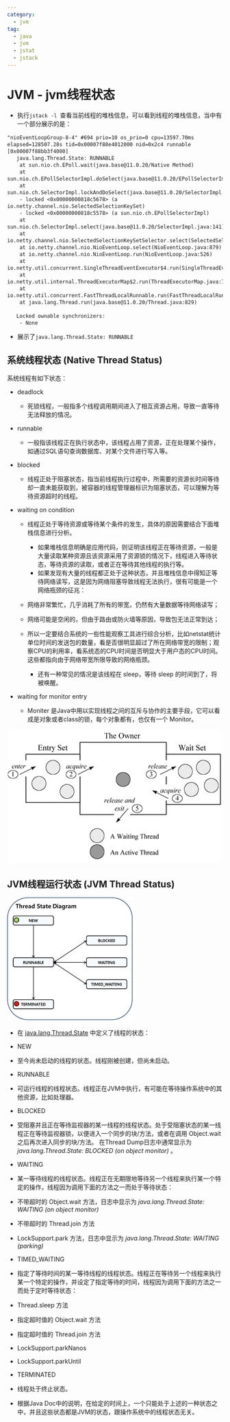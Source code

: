 ```yaml
---
category:
  - jvm
tag:
  - java
  - jvm
  - jstat
  - jstack
---
```

# JVM - jvm线程状态

- 执行`jstack -l `查看当前线程的堆栈信息，可以看到线程的堆栈信息，当中有一个部分展示的是：

```
"nioEventLoopGroup-8-4" #694 prio=10 os_prio=0 cpu=13597.70ms elapsed=128507.28s tid=0x00007f88e4012000 nid=0x2c4 runnable  [0x00007f88bb3f4000]
   java.lang.Thread.State: RUNNABLE
	at sun.nio.ch.EPoll.wait(java.base@11.0.20/Native Method)
	at sun.nio.ch.EPollSelectorImpl.doSelect(java.base@11.0.20/EPollSelectorImpl.java:120)
	at sun.nio.ch.SelectorImpl.lockAndDoSelect(java.base@11.0.20/SelectorImpl.java:124)
	- locked <0x00000000818c5678> (a io.netty.channel.nio.SelectedSelectionKeySet)
	- locked <0x00000000818c5578> (a sun.nio.ch.EPollSelectorImpl)
	at sun.nio.ch.SelectorImpl.select(java.base@11.0.20/SelectorImpl.java:141)
	at io.netty.channel.nio.SelectedSelectionKeySetSelector.select(SelectedSelectionKeySetSelector.java:68)
	at io.netty.channel.nio.NioEventLoop.select(NioEventLoop.java:879)
	at io.netty.channel.nio.NioEventLoop.run(NioEventLoop.java:526)
	at io.netty.util.concurrent.SingleThreadEventExecutor$4.run(SingleThreadEventExecutor.java:997)
	at io.netty.util.internal.ThreadExecutorMap$2.run(ThreadExecutorMap.java:74)
	at io.netty.util.concurrent.FastThreadLocalRunnable.run(FastThreadLocalRunnable.java:30)
	at java.lang.Thread.run(java.base@11.0.20/Thread.java:829)

   Locked ownable synchronizers:
	- None
```

- 展示了`java.lang.Thread.State: RUNNABLE`

## 系统线程状态 (Native Thread Status)

系统线程有如下状态：

- deadlock
  - 死锁线程，一般指多个线程调用期间进入了相互资源占用，导致一直等待无法释放的情况。

- runnable
  - 一般指该线程正在执行状态中，该线程占用了资源，正在处理某个操作，如通过SQL语句查询数据库、对某个文件进行写入等。

- blocked
  - 线程正处于阻塞状态，指当前线程执行过程中，所需要的资源长时间等待却一直未能获取到，被容器的线程管理器标识为阻塞状态，可以理解为等待资源超时的线程。

- waiting on condition

  - 线程正处于等待资源或等待某个条件的发生，具体的原因需要结合下面堆栈信息进行分析。
    - 如果堆栈信息明确是应用代码，则证明该线程正在等待资源，一般是大量读取某种资源且该资源采用了资源锁的情况下，线程进入等待状态，等待资源的读取，或者正在等待其他线程的执行等。
    - 如果发现有大量的线程都正处于这种状态，并且堆栈信息中得知正等待网络读写，这是因为网络阻塞导致线程无法执行，很有可能是一个网络瓶颈的征兆：

  - 网络非常繁忙，几乎消耗了所有的带宽，仍然有大量数据等待网络读写；

  - 网络可能是空闲的，但由于路由或防火墙等原因，导致包无法正常到达；

  - 所以一定要结合系统的一些性能观察工具进行综合分析，比如netstat统计单位时间的发送包的数量，看是否很明显超过了所在网络带宽的限制；观察CPU的利用率，看系统态的CPU时间是否明显大于用户态的CPU时间。这些都指向由于网络带宽所限导致的网络瓶颈。
    - 还有一种常见的情况是该线程在 sleep，等待 sleep 的时间到了，将被唤醒。

- waiting for monitor entry
  - Moniter 是Java中用以实现线程之间的互斥与协作的主要手段，它可以看成是对象或者class的锁，每个对象都有，也仅有一个 Monitor。

![img](images/java-monitor.png)

## JVM线程运行状态 (JVM Thread Status)

![img](images/thread-state-diagram.png)

- 在 [java.lang.Thread.State](https://docs.oracle.com/javase/7/docs/api/java/lang/Thread.State.html) 中定义了线程的状态：

- NEW
- 至今尚未启动的线程的状态。线程刚被创建，但尚未启动。

- RUNNABLE

- 可运行线程的线程状态。线程正在JVM中执行，有可能在等待操作系统中的其他资源，比如处理器。

- BLOCKED

- 受阻塞并且正在等待监视器的某一线程的线程状态。处于受阻塞状态的某一线程正在等待监视器锁，以便进入一个同步的块/方法，或者在调用 Object.wait 之后再次进入同步的块/方法。
  在Thread Dump日志中通常显示为 *java.lang.Thread.State: BLOCKED (on object monitor)* 。

- WAITING

- 某一等待线程的线程状态。线程正在无期限地等待另一个线程来执行某一个特定的操作，线程因为调用下面的方法之一而处于等待状态：

- 不带超时的 Object.wait 方法，日志中显示为 *java.lang.Thread.State: WAITING (on object monitor)*
- 不带超时的 Thread.join 方法
- LockSupport.park 方法，日志中显示为 *java.lang.Thread.State: WAITING (parking)*

- TIMED_WAITING

- 指定了等待时间的某一等待线程的线程状态。线程正在等待另一个线程来执行某一个特定的操作，并设定了指定等待的时间，线程因为调用下面的方法之一而处于定时等待状态：

- Thread.sleep 方法
- 指定超时值的 Object.wait 方法
- 指定超时值的 Thread.join 方法
- LockSupport.parkNanos
- LockSupport.parkUntil

- TERMINATED

- 线程处于终止状态。

- 根据Java Doc中的说明，在给定的时间上，一个只能处于上述的一种状态之中，并且这些状态都是JVM的状态，跟操作系统中的线程状态无关。